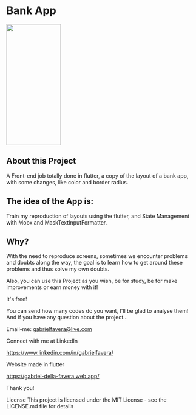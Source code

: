 # Bank App

<p float="left">
 <img src="https://i.imgur.com/uSsAUc7.png" width="143" height="318" />
</p>



## About this Project
A Front-end job totally done in flutter, a copy of the layout of a bank app, with some changes, like color and border radius.

## The idea of the App is:
Train my reproduction of layouts using the flutter, and State Management with Mobx and MaskTextInputFormatter.

## Why?
With the need to reproduce screens, sometimes we encounter problems and doubts along the way, the goal is to learn how to get around these problems and thus solve my own doubts.

Also, you can use this Project as you wish, be for study, be for make improvements or earn money with it!

It's free!

You can send how many codes do you want, I'll be glad to analyse them! And if you have any question about the project...

Email-me: gabrielfavera@live.com

Connect with me at LinkedIn

https://www.linkedin.com/in/gabrielfavera/

Website made in flutter

https://gabriel-della-favera.web.app/

Thank you!

License This project is licensed under the MIT License - see the LICENSE.md file for details
